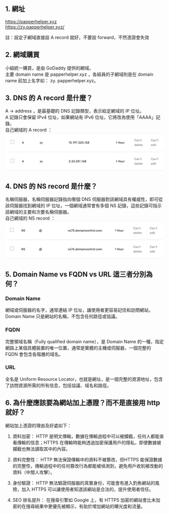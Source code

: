 ## 1. 網址       
https://papperhelper.xyz                
https://zy.papperhelper.xyz/        

註：設定子網域直接設 A record 就好，不要設 forward，不然憑證會失效                                 


## 2. 網域購買           
小組統一購買，是由 GoDaddy 提供的網域。                                       
主要 domain name 是 papperhelper.xyz ，各組員的子網域則是在 domain name 前加上名字如： zy.              papperhelper.xyz。                                                 

## 3. DNS 的 A record 是什麼？
A -> address ，是最基礎的 DNS 記錄類型，表示給定網域的 IP 位址。                    
A 記錄只會保留 IPv4 位址，如果網站有 IPv6 位址，它將改為使用「AAAA」記錄。          
自己網域的 A record ：              
![Arecord](../assets/week-05/img/Arecord.png)       

## 4. DNS 的 NS record 是什麼？
名稱伺服器，名稱伺服器記錄指向哪個 DNS 伺服器對該網域具有權威性，即可從該伺服器找到網域的 IP 位址，一個網域通常會有多個 NS 記錄，這些記錄可指示該網域的主要和次要名稱伺服器。               
自己網域的 NS record ：         
![NSrecord](../assets/week-05/img/NSrecord.png)


## 5. Domain Name vs FQDN vs URL 這三者分別為何？

### Domain Name
網域或伺服器的名字，通常連結 IP 位址，讓使用者更容易記住和訪問網站， Domain Name 只是網站的名稱，不包含任何路徑或協議。

### FQDN
完整領域名稱（Fully qualified domain name），是 Domain Name 的一種，指定網路上某個具體裝置的唯一位置，通常是實體的主機或伺服器，一個完整的 FQDN 會包含各階層的域名。

### URL
全名是 Uniform Resource Locator，也就是網址，是一個完整的資源地址，包含了訪問資源所需的所有信息，包括協議、域名和路徑。


## 6. 為什麼應該要為網站加上憑證？而不是直接用 http 就好？          
網站加上憑證的理由及好處如下：      
1. 資料加密：
HTTP 是明文傳輸，數據在傳輸過程中可以被攔截，任何人都能查看傳輸的信息；HTTPS 在傳輸時能夠透過加密保護用戶的隱私，即便數據被攔截也無法讀取其中的內容。

2. 資料完整性：
HTTP 無法保證傳輸中的資料不被篡改，但HTTPS 能保證數據的完整性，傳輸過程中的任何篡改行為都能被偵測到，避免用戶收到被改動的資料（中間人攻擊）。

3. 身份驗證：
HTTP 無法驗證伺服器的真實身份，可能會有進入釣魚網站的風險，加入 HTTPS 可以讓使用者知道該網站是合法的，提升使用者信任。

4. SEO 排名提升：
在搜尋引擎如 Google 上，有 HTTPS 加密的網站會比未加密的在搜尋結果中更優先被顯示，有助於增加網站的曝光度和流量。
